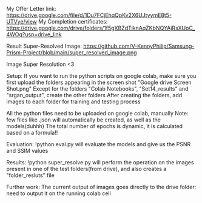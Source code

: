 My Offer Letter link: https://drive.google.com/file/d/1Du7FCjEhqQpKv2X6UJtyymE8t5-UTVye/view
My Completion certificates: https://drive.google.com/drive/folders/1f5gXBZdTiknAqZKbNQYAjRsXUoC_4WOq?usp=drive_link

Result Super-Resolved Image: https://github.com/V-KennyPhilip/Samsung-Prism-Project/blob/main/super_resolved_image.png 

Image Super Resolution <3

Setup:
If you want to run the python scripts on google colab, make sure you first upload the folders appearing in the screen shot "Google drive Screen Shot.png"
Except for the folders "Colab Notebooks", "Set14_results" and "srgan_output", create the other folders
After creating the folders, add images to each folder for training and testing process

All the python files need to be uploaded on google colab, manually
Note: few files like .json will automatically be created, as well as the models(duhhh)
The total number of epochs is dynamic, it is calculated based on a formula!!

Evaluation:
!python eval.py will evaluate the models and give us the PSNR and SSIM values

Results:
!python super_resolve.py will perform the operation on the images present in one of the test folders(from drive), and also creates a "folder_resluts" file

Further work:
The current output of images goes directly to the drive folder: need to output it on the running colab cell
